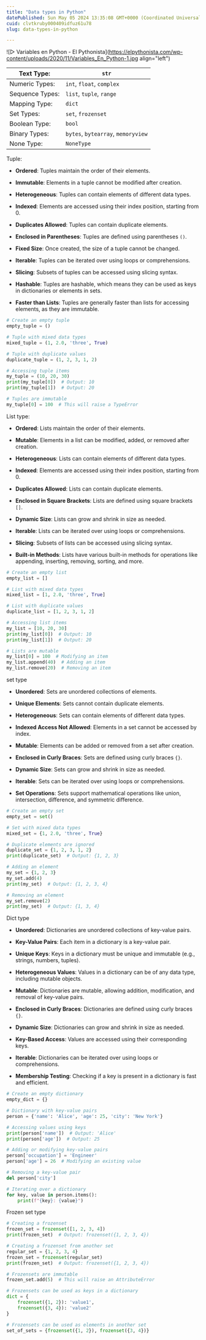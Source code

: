 ```yaml
---
title: "Data types in Python"
datePublished: Sun May 05 2024 13:35:08 GMT+0000 (Coordinated Universal Time)
cuid: clvtkruby000409idfuz61u78
slug: data-types-in-python

---
```


![▷ Variables en Python - El Pythonista](https://elpythonista.com/wp-content/uploads/2020/11/Variables_En_Python-1.jpg align="left")

| Text Type: | `str` |
| --- | --- |
| Numeric Types: | `int`, `float`, `complex` |
| Sequence Types: | `list`, `tuple`, `range` |
| Mapping Type: | `dict` |
| Set Types: | `set`, `frozenset` |
| Boolean Type: | `bool` |
| Binary Types: | `bytes`, `bytearray`, `memoryview` |
| None Type: | `NoneType` |

Tuple:

* **Ordered**: Tuples maintain the order of their elements.
    
* **Immutable**: Elements in a tuple cannot be modified after creation.
    
* **Heterogeneous**: Tuples can contain elements of different data types.
    
* **Indexed**: Elements are accessed using their index position, starting from 0.
    
* **Duplicates Allowed**: Tuples can contain duplicate elements.
    
* **Enclosed in Parentheses**: Tuples are defined using parentheses `()`.
    
* **Fixed Size**: Once created, the size of a tuple cannot be changed.
    
* **Iterable**: Tuples can be iterated over using loops or comprehensions.
    
* **Slicing**: Subsets of tuples can be accessed using slicing syntax.
    
* **Hashable**: Tuples are hashable, which means they can be used as keys in dictionaries or elements in sets.
    
* **Faster than Lists**: Tuples are generally faster than lists for accessing elements, as they are immutable.
    

```python
# Create an empty tuple
empty_tuple = ()

# Tuple with mixed data types
mixed_tuple = (1, 2.0, 'three', True)

# Tuple with duplicate values
duplicate_tuple = (1, 2, 3, 1, 2)

# Accessing tuple items
my_tuple = (10, 20, 30)
print(my_tuple[0])  # Output: 10
print(my_tuple[1])  # Output: 20

# Tuples are immutable
my_tuple[0] = 100  # This will raise a TypeError
```

List type:

* **Ordered**: Lists maintain the order of their elements.
    
* **Mutable**: Elements in a list can be modified, added, or removed after creation.
    
* **Heterogeneous**: Lists can contain elements of different data types.
    
* **Indexed**: Elements are accessed using their index position, starting from 0.
    
* **Duplicates Allowed**: Lists can contain duplicate elements.
    
* **Enclosed in Square Brackets**: Lists are defined using square brackets `[]`.
    
* **Dynamic Size**: Lists can grow and shrink in size as needed.
    
* **Iterable**: Lists can be iterated over using loops or comprehensions.
    
* **Slicing**: Subsets of lists can be accessed using slicing syntax.
    
* **Built-in Methods**: Lists have various built-in methods for operations like appending, inserting, removing, sorting, and more.
    

```python
# Create an empty list
empty_list = []

# List with mixed data types
mixed_list = [1, 2.0, 'three', True]

# List with duplicate values
duplicate_list = [1, 2, 3, 1, 2]

# Accessing list items
my_list = [10, 20, 30]
print(my_list[0])  # Output: 10
print(my_list[1])  # Output: 20

# Lists are mutable
my_list[0] = 100  # Modifying an item
my_list.append(40)  # Adding an item
my_list.remove(20)  # Removing an item
```

set type

* **Unordered**: Sets are unordered collections of elements.
    
* **Unique Elements**: Sets cannot contain duplicate elements.
    
* **Heterogeneous**: Sets can contain elements of different data types.
    
* **Indexed Access Not Allowed**: Elements in a set cannot be accessed by index.
    
* **Mutable**: Elements can be added or removed from a set after creation.
    
* **Enclosed in Curly Braces**: Sets are defined using curly braces `{}`.
    
* **Dynamic Size**: Sets can grow and shrink in size as needed.
    
* **Iterable**: Sets can be iterated over using loops or comprehensions.
    
* **Set Operations**: Sets support mathematical operations like union, intersection, difference, and symmetric difference.
    

```python
# Create an empty set
empty_set = set()

# Set with mixed data types
mixed_set = {1, 2.0, 'three', True}

# Duplicate elements are ignored
duplicate_set = {1, 2, 3, 1, 2}
print(duplicate_set)  # Output: {1, 2, 3}

# Adding an element
my_set = {1, 2, 3}
my_set.add(4)
print(my_set)  # Output: {1, 2, 3, 4}

# Removing an element
my_set.remove(2)
print(my_set)  # Output: {1, 3, 4}
```

Dict type

* **Unordered**: Dictionaries are unordered collections of key-value pairs.
    
* **Key-Value Pairs**: Each item in a dictionary is a key-value pair.
    
* **Unique Keys**: Keys in a dictionary must be unique and immutable (e.g., strings, numbers, tuples).
    
* **Heterogeneous Values**: Values in a dictionary can be of any data type, including mutable objects.
    
* **Mutable**: Dictionaries are mutable, allowing addition, modification, and removal of key-value pairs.
    
* **Enclosed in Curly Braces**: Dictionaries are defined using curly braces `{}`.
    
* **Dynamic Size**: Dictionaries can grow and shrink in size as needed.
    
* **Key-Based Access**: Values are accessed using their corresponding keys.
    
* **Iterable**: Dictionaries can be iterated over using loops or comprehensions.
    
* **Membership Testing**: Checking if a key is present in a dictionary is fast and efficient.
    

```python
# Create an empty dictionary
empty_dict = {}

# Dictionary with key-value pairs
person = {'name': 'Alice', 'age': 25, 'city': 'New York'}

# Accessing values using keys
print(person['name'])  # Output: 'Alice'
print(person['age'])  # Output: 25

# Adding or modifying key-value pairs
person['occupation'] = 'Engineer'
person['age'] = 26  # Modifying an existing value

# Removing a key-value pair
del person['city']

# Iterating over a dictionary
for key, value in person.items():
    print(f"{key}: {value}")
```

Frozen set type

```python
# Creating a frozenset
frozen_set = frozenset([1, 2, 3, 4])
print(frozen_set)  # Output: frozenset({1, 2, 3, 4})

# Creating a frozenset from another set
regular_set = {1, 2, 3, 4}
frozen_set = frozenset(regular_set)
print(frozen_set)  # Output: frozenset({1, 2, 3, 4})

# Frozensets are immutable
frozen_set.add(5)  # This will raise an AttributeError

# Frozensets can be used as keys in a dictionary
dict = {
    frozenset({1, 2}): 'value1',
    frozenset({3, 4}): 'value2'
}

# Frozensets can be used as elements in another set
set_of_sets = {frozenset({1, 2}), frozenset({3, 4})}
```